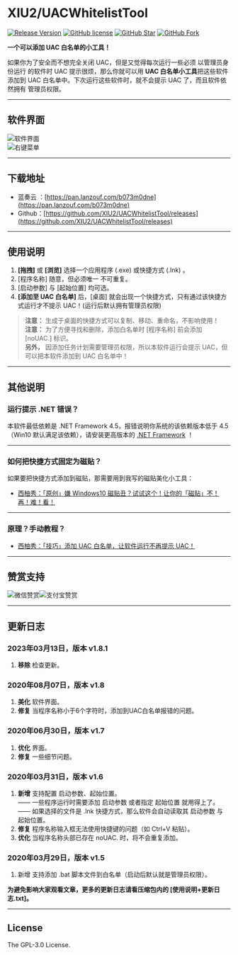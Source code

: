 # XIU2/UACWhitelistTool

[![Release Version](https://img.shields.io/github/v/release/XIU2/UACWhitelistTool.svg?style=flat-square&label=Release&color=1784ff&logo=github)](https://github.com/XIU2/UACWhitelistTool/releases/latest)
[![GitHub license](https://img.shields.io/github/license/XIU2/UACWhitelistTool.svg?style=flat-square&label=License&color=36ab60&logo=github)](https://github.com/XIU2/UACWhitelistTool/)
[![GitHub Star](https://img.shields.io/github/stars/XIU2/UACWhitelistTool.svg?style=flat-square&label=Star&color=36ab60&logo=github)](https://github.com/XIU2/UACWhitelistTool/)
[![GitHub Fork](https://img.shields.io/github/forks/XIU2/UACWhitelistTool.svg?style=flat-square&label=Fork&color=36ab60)](https://github.com/XIU2/UACWhitelistTool/)

**一个可以添加 UAC 白名单的小工具！**  

如果你为了安全而不想完全关闭 UAC，但是又觉得每次运行一些必须 以管理员身份运行 的软件时 UAC 提示很烦，那么你就可以用 **UAC 白名单小工具**把这些软件添加到 UAC 白名单中。下次运行这些软件时，就不会提示 UAC 了，而且软件依然拥有 管理员权限。  

****

## 软件界面

![软件界面](https://cdn.staticaly.com/gh/XIU2/UACWhitelistTool/master/img/02.png)  
![右键菜单](https://cdn.staticaly.com/gh/XIU2/UACWhitelistTool/master/img/01.png)

****

## 下载地址

* 蓝奏云 ：[https://pan.lanzouf.com/b073m0dne](https://pan.lanzouf.com/b073m0dne)
* Github：[https://github.com/XIU2/UACWhitelistTool/releases](https://github.com/XIU2/UACWhitelistTool/releases)

****

## 使用说明

1. **[拖拽]** 或 **[浏览]** 选择一个应用程序 (.exe) 或快捷方式 (.lnk) 。  
2. [程序名称] 随意，但必须唯一 不可重复。  
3. [启动参数] 与 [起始位置] 均可选。  
4. **[添加至 UAC 白名单]** 后，[桌面] 就会出现一个快捷方式，只有通过该快捷方式运行才不提示 UAC！(运行后默认拥有管理员权限)  

> **注意：** 生成于桌面的快捷方式可以复制、移动、重命名，不影响使用！  
> **注意：** 为了方便寻找和删除，添加白名单时 [程序名称] 前会添加 [noUAC.] 标识。  
> **另外，** 因添加任务计划需要管理员权限，所以本软件运行会提示 UAC，但可以把本软件添加到 UAC 白名单中！

****

## 其他说明

### 运行提示 .NET 错误？

本软件最低依赖是 .NET Framework 4.5，报错说明你系统的该依赖版本低于 4.5（Win10 默认满足该依赖），请安装更高版本的 [.NET Framework](https://dotnet.microsoft.com/download/dotnet-framework) ！

****

### 如何把快捷方式固定为磁贴？

如果要把快捷方式添加到磁贴，那需要用到我写的磁贴美化小工具：  

* [西柚秀：「原创」嫌 Windows10 磁贴丑？试试这个！让你的「磁贴」不！再！难！看！](https://zhuanlan.zhihu.com/p/79630122)  

****

### 原理？手动教程？

* [西柚秀：「技巧」添加 UAC 白名单，让软件运行不再提示 UAC！](https://zhuanlan.zhihu.com/p/113767050)  

****

## 赞赏支持

![微信赞赏](https://cdn.staticaly.com/gh/XIU2/XIU2/master/img/zs-01.png)![支付宝赞赏](https://cdn.staticaly.com/gh/XIU2/XIU2/master/img/zs-02.png)

****

## 更新日志

### 2023年03月13日，版本 v1.8.1

1. **移除** 检查更新。  

### 2020年08月07日，版本 v1.8

1. **美化** 软件界面。  
2. **修复** 当程序名称小于6个字符时，添加到UAC白名单报错的问题。  

### 2020年06月30日，版本 v1.7

1. **优化** 界面。  
2. **修复** 一些细节问题。  

### 2020年03月31日，版本 v1.6

1. **新增** 支持配置 启动参数、起始位置。  
—— 一些程序运行时需要添加 启动参数 或者指定 起始位置 就用得上了。  
—— 如果选择的文件是 .lnk 快捷方式，那么软件会自动读取其 启动参数 与 起始位置。  
2. **修复** 程序名称输入框无法使用快捷键的问题（如 Ctrl+V 粘贴）。  
3. **优化** 当程序名称头部已存在 noUAC. 时，将不会重复添加。  

### 2020年03月29日，版本 v1.5

1. 新增 支持添加 .bat 脚本文件到白名单（启动后默认就是管理员权限）。  

**为避免影响大家观看文章，更多的更新日志请看压缩包内的 [使用说明+更新日志.txt]。**  

****

## License

The GPL-3.0 License.